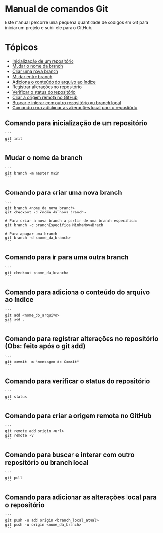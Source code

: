 # Manual de comandos Git

Este manual percorre uma pequena quantidade de códigos em Git para iniciar um projeto e subir ele para o GitHub.

# Tópicos
+ [Inicialização de um repositório](https://github.com/TymotheoTrisch/UC10_Documentacao/blob/main/ComandosGit.md#comando-para-inicialização-de-um-repositório)
+ [Mudar o nome da branch](https://github.com/TymotheoTrisch/UC10_Documentacao/blob/main/ComandosGit.md#mudar-o-nome-da-branch)
+ [Criar uma nova branch](https://github.com/TymotheoTrisch/UC10_Documentacao/blob/main/ComandosGit.md#comando-para-criar-uma-nova-branch)
+ [Mudar entre branch](https://github.com/TymotheoTrisch/UC10_Documentacao/blob/main/ComandosGit.md#comando-para-ir-para-uma-outra-branch)
+ [Adiciona o conteúdo do arquivo ao índice](https://github.com/TymotheoTrisch/UC10_Documentacao/blob/main/ComandosGit.md#comando-para-adiciona-o-conteúdo-do-arquivo-ao-índice)
+ Registrar alterações no repositório
+ [Verificar o status do repositório](https://github.com/TymotheoTrisch/UC10_Documentacao/blob/main/ComandosGit.md#Comando-para-verificar-o-status-do-repositório)
+ [Criar a origem remota no GitHub](https://github.com/TymotheoTrisch/UC10_Documentacao/blob/main/ComandosGit.md#comando-para-criar-a-origem-remota-no-github)
+ [Buscar e interar com  outro repositório ou branch local](https://github.com/TymotheoTrisch/UC10_Documentacao/blob/main/ComandosGit.md#comando-para-buscar-e-interar-com--outro-reposit%C3%B3rio-ou-branch-local)
+ [Comando para adicionar as alterações local para o repositório](https://github.com/TymotheoTrisch/UC10_Documentacao/blob/main/ComandosGit.md#comando-para-adicionar-as-altera%C3%A7%C3%B5es-local-para-o-reposit%C3%B3rio)


## Comando para inicialização de um repositório
    
    ```
    git init
    ```
    
## Mudar o nome da branch
    
    ```
    git branch -m master main
    ```
    
## Comando para criar uma nova branch
    
    ```
    git branch <nome_da_nova_branch>
    git checkout -d <nome_da_nova_branch>
    
    # Para criar a nova branch a partir de uma branch especifica:
    git branch -c branchEspecifica MinhaNovaBrach
    
    # Para apagar uma branch
    git branch -d <nome_da_branch>
    ```
    
## Comando para ir para uma outra branch 
    
    ```
    git checkout <nome_da_branch>
    ```
    
## Comando para adiciona o conteúdo do arquivo ao índice
    
    ```
    git add <nome_do_arquivo>
    git add .
    ```
    
## Comando para registrar alterações no repositório (Obs: feito após o git add)
    
    ```
    git commit -m "mensagem de Commit"
    ```
    
## Comando para verificar o status do repositório
    
    ```
    git status
    ```
    
## Comando para criar a origem remota no GitHub
    
    ```
    git remote add origin <url>
    git remote -v
    ```
    
## Comando para buscar e interar com  outro repositório ou branch local
    
    ```
    git pull
    ```
    
## Comando para adicionar as alterações local para o repositório
    
    ```
    git push -u add origin <branch_local_atual>
    git push -u origin <nome_da_branch>
    ```
